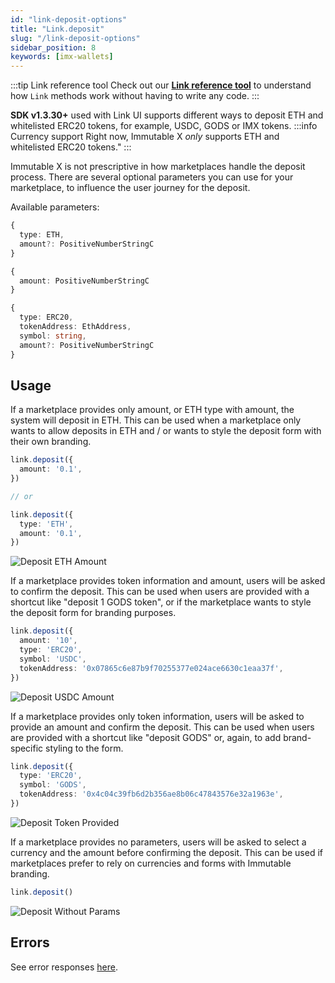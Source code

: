 ```yaml
---
id: "link-deposit-options"
title: "Link.deposit"
slug: "/link-deposit-options"
sidebar_position: 8
keywords: [imx-wallets]
---
```


:::tip Link reference tool
Check out our **[Link reference tool](https://tools.immutable.com/link-reference/)** to understand how `Link` methods work without having to write any code.
:::

**SDK v1.3.30+** used with Link UI supports different ways to deposit ETH and whitelisted ERC20 tokens, for example, USDC, GODS or IMX tokens.
:::info Currency support
Right now, Immutable X _only_ supports ETH and whitelisted ERC20 tokens."
:::

Immutable X is not prescriptive in how marketplaces handle the deposit process. There are several optional parameters you can use for your marketplace, to influence the user journey for the deposit.

Available parameters:

```typescript
{
  type: ETH,
  amount?: PositiveNumberStringC
}

{
  amount: PositiveNumberStringC
}

{
  type: ERC20,
  tokenAddress: EthAddress,
  symbol: string,
  amount?: PositiveNumberStringC
}
```

## Usage

If a marketplace provides only amount, or ETH type with amount, the system will deposit in ETH. This can be used when a marketplace only wants to allow deposits in ETH and / or wants to style the deposit form with their own branding.

```typescript
link.deposit({
  amount: '0.1',
})

// or

link.deposit({
  type: 'ETH',
  amount: '0.1',
})
```

![Deposit ETH Amount](/img/link-deposit/deposit-eth-amount.png 'Deposit ETH Amount')

If a marketplace provides token information and amount, users will be asked to confirm the deposit. This can be used when users are provided with a shortcut like "deposit 1 GODS token", or if the marketplace wants to style the deposit form for branding purposes.

```typescript
link.deposit({
  amount: '10',
  type: 'ERC20',
  symbol: 'USDC',
  tokenAddress: '0x07865c6e87b9f70255377e024ace6630c1eaa37f',
})
```

![Deposit USDC Amount](/img/link-deposit/deposit-usdc-amount.png 'Deposit USDC Amount')

If a marketplace provides only token information, users will be asked to provide an amount and confirm the deposit. This can be used when users are provided with a shortcut like "deposit GODS" or, again, to add brand-specific styling to the form.

```typescript
link.deposit({
  type: 'ERC20',
  symbol: 'GODS',
  tokenAddress: '0x4c04c39fb6d2b356ae8b06c47843576e32a1963e',
})
```

![Deposit Token Provided](/img/link-deposit/deposit-token-provided.png 'Deposit Token Provided')

If a marketplace provides no parameters, users will be asked to select a currency and the amount before confirming the deposit. This can be used if marketplaces prefer to rely on currencies and forms with Immutable branding.

```typescript
link.deposit()
```

![Deposit Without Params](/img/link-deposit/deposit-without-params.png 'Deposit Without Params')

## Errors

See error responses [here](./link-errors.md#deposits).